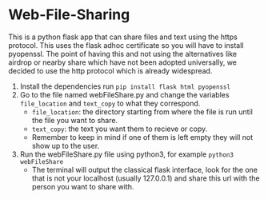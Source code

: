 # Web-File-Sharing
This is a python flask app that can share files and text using the https protocol. This uses the flask adhoc certificate so you will have to install pyopenssl. The point of having this and not using the alternatives like airdrop or nearby share which have not been adopted universally, we decided to use the http protocol which is already widespread. 

1. Install the dependencies
   run `pip install flask html pyopenssl`
2. Go to the file named webFileShare.py and change the variables `file_location` and `text_copy` to what they correspond.
   * `file_location`: the directory starting from where the file is run until the file you want to share.
   * `text_copy`: the text you want them to recieve or copy.
   * Remember to keep in mind if one of them is left empty they will not show up to the user.
3. Run the webFileShare.py file using python3, for example `python3 webFileShare`
   * The terminal will output the classical flask interface, look for the one that is not your localhost (usually 127.0.0.1) and share this url with the person you want to share with.

